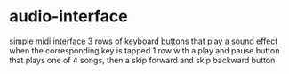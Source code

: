 # audio-interface
simple midi interface
3 rows of keyboard buttons that play a sound effect when the corresponding key is tapped
1 row with a play and pause button that plays one of 4 songs, then a skip forward and skip backward button 
